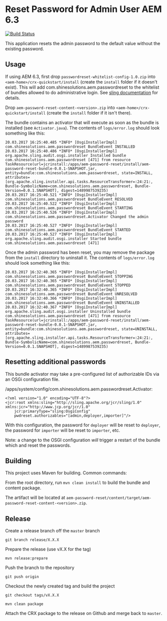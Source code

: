 # Reset Password for Admin User AEM 6.3

[![Build Status](https://travis-ci.org/shinesolutions/aem-password-reset.svg?branch=master)](https://travis-ci.org/shinesolutions/aem-password-reset)

This application resets the admin password to the default value without the existing password.

## Usage

If using AEM 6.3, first drop `passwordreset-whitelist-config-1.0.zip` into `<aem-home>/crx-quickstart/install` (create the `install` folder if it doesn't exist). This will add com.shinesolutions.aem.passwordreset to the whitelist of bundles allowed to do administrative login. See [sling documentation](https://sling.apache.org/documentation/the-sling-engine/service-authentication.html#whitelisting-bundles-for-administrative-login) for details.

Drop `aem-password-reset-content-<version>.zip` into `<aem-home>/crx-quickstart/install` (create the `install` folder if it isn't there).

The bundle contains an activator that will execute as soon as the bundle is installed (see `Activator.java`).
The contents of `logs/error.log` should look something like this:

```
20.03.2017 16:25:40.485 *INFO* [OsgiInstallerImpl] com.shinesolutions.aem.passwordreset BundleEvent INSTALLED
20.03.2017 16:25:40.486 *INFO* [OsgiInstallerImpl] org.apache.sling.audit.osgi.installer Installed bundle com.shinesolutions.aem.passwordreset [471] from resource TaskResource(url=jcrinstall:/apps/aem-password-reset/install/aem-password-reset-bundle-0.0.1-SNAPSHOT.jar, entity=bundle:com.shinesolutions.aem.passwordreset, state=INSTALL, attributes=[org.apache.sling.installer.api.tasks.ResourceTransformer=:24:21:, Bundle-SymbolicName=com.shinesolutions.aem.passwordreset, Bundle-Version=0.0.1.SNAPSHOT], digest=1489987539235)
20.03.2017 16:25:40.521 *INFO* [OsgiInstallerImpl] com.shinesolutions.aem.passwordreset BundleEvent RESOLVED
20.03.2017 16:25:40.522 *INFO* [OsgiInstallerImpl] com.shinesolutions.aem.passwordreset BundleEvent STARTING
20.03.2017 16:25:40.526 *INFO* [OsgiInstallerImpl] com.shinesolutions.aem.passwordreset.Activator Changed the admin password
20.03.2017 16:25:40.527 *INFO* [OsgiInstallerImpl] com.shinesolutions.aem.passwordreset BundleEvent STARTED
20.03.2017 16:25:40.527 *INFO* [OsgiInstallerImpl] org.apache.sling.audit.osgi.installer Started bundle com.shinesolutions.aem.passwordreset [471]
```

Once the admin password has been reset, you may remove the package from the `install` directory to uninstall it.
The contents of `logs/error.log` should look something like this:

```
20.03.2017 16:32:40.365 *INFO* [OsgiInstallerImpl] com.shinesolutions.aem.passwordreset BundleEvent STOPPING
20.03.2017 16:32:40.365 *INFO* [OsgiInstallerImpl] com.shinesolutions.aem.passwordreset BundleEvent STOPPED
20.03.2017 16:32:40.365 *INFO* [OsgiInstallerImpl] com.shinesolutions.aem.passwordreset BundleEvent UNRESOLVED
20.03.2017 16:32:40.366 *INFO* [OsgiInstallerImpl] com.shinesolutions.aem.passwordreset BundleEvent UNINSTALLED
20.03.2017 16:32:40.367 *INFO* [OsgiInstallerImpl] org.apache.sling.audit.osgi.installer Uninstalled bundle com.shinesolutions.aem.passwordreset [471] from resource TaskResource(url=jcrinstall:/apps/aem-password-reset/install/aem-password-reset-bundle-0.0.1-SNAPSHOT.jar, entity=bundle:com.shinesolutions.aem.passwordreset, state=UNINSTALL, attributes=[org.apache.sling.installer.api.tasks.ResourceTransformer=:24:21:, Bundle-SymbolicName=com.shinesolutions.aem.passwordreset, Bundle-Version=0.0.1.SNAPSHOT], digest=1489987539235)
```

## Resetting additional passwords

This bundle activator may take a pre-configured list of authorizable IDs via an OSGi configuration file.

/apps/system/config/com.shinesolutions.aem.passwordreset.Activator:
```
<?xml version="1.0" encoding="UTF-8"?>
<jcr:root xmlns:sling="http://sling.apache.org/jcr/sling/1.0" xmlns:jcr="http://www.jcp.org/jcr/1.0"
    jcr:primaryType="sling:OsgiConfig"
    pwdreset.authorizables="[admin,deployer,importer]"/>
```
With this configuration, the password for `deployer` will be reset to `deployer`, the password for `importer` will be reset to `importer`, etc.

Note: a change to the OSGI configuration *will* trigger a restart of the bundle which and reset the passwords.

## Building

This project uses Maven for building. Common commands:

From the root directory, run ``mvn clean install`` to build the bundle and content package.

The artifact will be located at `aem-password-reset/content/target/aem-password-reset-content-<version>.zip`.

## Release

Create a release branch off the `master` branch
```
git branch release/X.X.X
```

Prepare the release (use vX.X for the tag)
```
mvn release:prepare
```

Push the branch to the repository
```
git push origin
```

Checkout the newly created tag and build the project
```
git checkout tags/vX.X.X
```

```
mvn clean package
```

Attach the CRX package to the release on Github and merge back to `master`.


